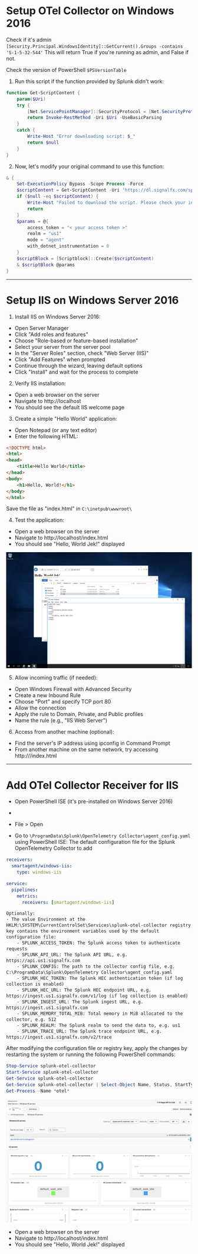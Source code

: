 # Setup OTel Collector on Windows 2016

Check if it's admin
`[Security.Principal.WindowsIdentity]::GetCurrent().Groups -contains 'S-1-5-32-544'`
This will return True if you're running as admin, and False if not.

Check the version of PowerShell
`$PSVersionTable`

1. Run this script if the function provided by Splunk didn't work:
```Powershell
function Get-ScriptContent {
    param($Uri)
    try {
        [Net.ServicePointManager]::SecurityProtocol = [Net.SecurityProtocolType]::Tls12
        return Invoke-RestMethod -Uri $Uri -UseBasicParsing
    }
    catch {
        Write-Host "Error downloading script: $_"
        return $null
    }
}
```

2. Now, let's modify your original command to use this function:
```Powershell
& {
    Set-ExecutionPolicy Bypass -Scope Process -Force
    $scriptContent = Get-ScriptContent -Uri 'https://dl.signalfx.com/splunk-otel-collector.ps1'
    if ($null -eq $scriptContent) {
        Write-Host "Failed to download the script. Please check your internet connection and try again."
        return
    }
    $params = @{
        access_token = "< your access token >"
        realm = "us1"
        mode = "agent"
        with_dotnet_instrumentation = 0
    }
    $scriptBlock = [Scriptblock]::Create($scriptContent)
    & $scriptBlock @params
}
```

---

# Setup IIS on Windows Server 2016

1. Install IIS on Windows Server 2016:

- Open Server Manager
- Click "Add roles and features"
- Choose "Role-based or feature-based installation"
- Select your server from the server pool
- In the "Server Roles" section, check "Web Server (IIS)"
- Click "Add Features" when prompted
- Continue through the wizard, leaving default options
- Click "Install" and wait for the process to complete


2. Verify IIS installation:

- Open a web browser on the server
- Navigate to http://localhost
- You should see the default IIS welcome page

3. Create a simple "Hello World" application:

- Open Notepad (or any text editor)
- Enter the following HTML:

```html
<!DOCTYPE html>
<html>
<head>
    <title>Hello World</title>
</head>
<body>
    <h1>Hello, World!</h1>
</body>
</html>
```

Save the file as "index.html" in `C:\inetpub\wwwroot\`

4. Test the application:

- Open a web browser on the server
- Navigate to http://localhost/index.html
- You should see "Hello, World Jek!" displayed

![](proof1.png)


5. Allow incoming traffic (if needed):

- Open Windows Firewall with Advanced Security
- Create a new Inbound Rule
- Choose "Port" and specify TCP port 80
- Allow the connection
- Apply the rule to Domain, Private, and Public profiles
- Name the rule (e.g., "IIS Web Server")


6. Access from another machine (optional):

- Find the server's IP address using ipconfig in Command Prompt
- From another machine on the same network, try accessing http://<server-ip>/index.html


---

# Add OTel Collector Receiver for IIS

- Open PowerShell ISE (it's pre-installed on Windows Server 2016)
- 
- File > Open

- Go to `\ProgramData\Splunk\OpenTelemetry Collector\agent_config.yaml` using PowerShell ISE: The default configuration file for the Splunk OpenTelemetry Collector to add

```yml
receivers:
  smartagent/windows-iis:
    type: windows-iis
```

```yml
service:
  pipelines:
    metrics:
      receivers: [smartagent/windows-iis]
```

    Optionally: 
    - The value Environment at the HKLM:\SYSTEM\CurrentControlSet\Services\splunk-otel-collector registry key contains the environment variables used by the default configuration file:
        - SPLUNK_ACCESS_TOKEN: The Splunk access token to authenticate requests
        - SPLUNK_API_URL: The Splunk API URL, e.g. https://api.us1.signalfx.com
        - SPLUNK_CONFIG: The path to the collector config file, e.g. C:\ProgramData\Splunk\OpenTelemetry Collector\agent_config.yaml
        - SPLUNK_HEC_TOKEN: The Splunk HEC authentication token (if log collection is enabled)
        - SPLUNK_HEC_URL: The Splunk HEC endpoint URL, e.g. https://ingest.us1.signalfx.com/v1/log (if log collection is enabled)
        - SPLUNK_INGEST_URL: The Splunk ingest URL, e.g. https://ingest.us1.signalfx.com
        - SPLUNK_MEMORY_TOTAL_MIB: Total memory in MiB allocated to the collector, e.g. 512
        - SPLUNK_REALM: The Splunk realm to send the data to, e.g. us1
        - SPLUNK_TRACE_URL: The Splunk trace endpoint URL, e.g. https://ingest.us1.signalfx.com/v2/trace

After modifying the configuration file or registry key, apply the changes by restarting the system or running the following PowerShell commands:

```powershell
Stop-Service splunk-otel-collector
Start-Service splunk-otel-collector
Get-Service splunk-otel-collector
Get-Service splunk-otel-collector | Select-Object Name, Status, StartType, DisplayName
Get-Process -Name *otel*
```

![](proof2.png)

- Open a web browser on the server
- Navigate to http://localhost/index.html
- You should see "Hello, World Jek!" displayed